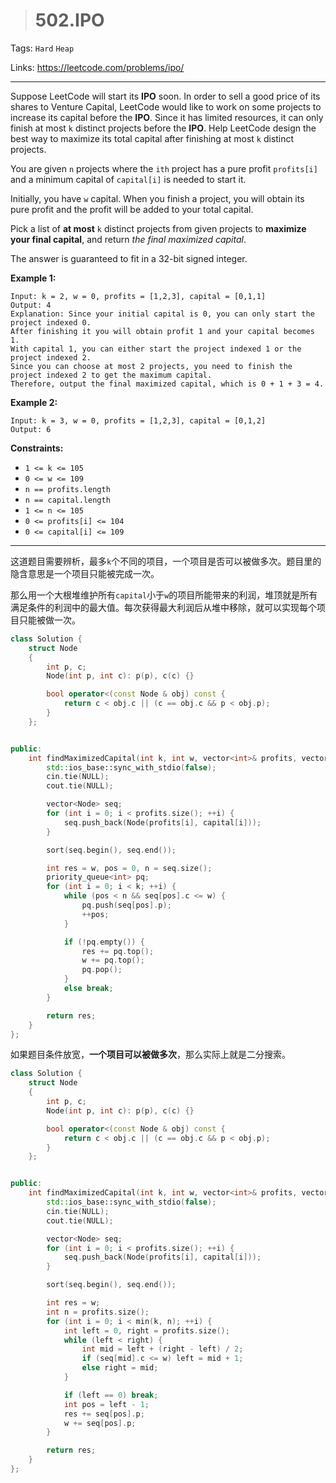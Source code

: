 > # 502.IPO

Tags: `Hard` `Heap`

Links: https://leetcode.com/problems/ipo/

----

Suppose LeetCode will start its **IPO** soon. In order to sell a good price of its shares to Venture Capital, LeetCode would like to work on some projects to increase its capital before the **IPO**. Since it has limited resources, it can only finish at most `k` distinct projects before the **IPO**. Help LeetCode design the best way to maximize its total capital after finishing at most `k` distinct projects.

You are given `n` projects where the `ith` project has a pure profit `profits[i]` and a minimum capital of `capital[i]` is needed to start it.

Initially, you have `w` capital. When you finish a project, you will obtain its pure profit and the profit will be added to your total capital.

Pick a list of **at most** `k` distinct projects from given projects to **maximize your final capital**, and return *the final maximized capital*.

The answer is guaranteed to fit in a 32-bit signed integer.

**Example 1:**

```
Input: k = 2, w = 0, profits = [1,2,3], capital = [0,1,1]
Output: 4
Explanation: Since your initial capital is 0, you can only start the project indexed 0.
After finishing it you will obtain profit 1 and your capital becomes 1.
With capital 1, you can either start the project indexed 1 or the project indexed 2.
Since you can choose at most 2 projects, you need to finish the project indexed 2 to get the maximum capital.
Therefore, output the final maximized capital, which is 0 + 1 + 3 = 4.
```

**Example 2:**

```
Input: k = 3, w = 0, profits = [1,2,3], capital = [0,1,2]
Output: 6
```

**Constraints:**

- `1 <= k <= 105`
- `0 <= w <= 109`
- `n == profits.length`
- `n == capital.length`
- `1 <= n <= 105`
- `0 <= profits[i] <= 104`
- `0 <= capital[i] <= 109`

------

这道题目需要辨析，最多`k`个不同的项目，一个项目是否可以被做多次。题目里的隐含意思是一个项目只能被完成一次。

那么用一个大根堆维护所有`capital`小于`w`的项目所能带来的利润，堆顶就是所有满足条件的利润中的最大值。每次获得最大利润后从堆中移除，就可以实现每个项目只能被做一次。

```c++
class Solution {
	struct Node
	{
		int p, c;
		Node(int p, int c): p(p), c(c) {}

		bool operator<(const Node & obj) const {
			return c < obj.c || (c == obj.c && p < obj.p);
		}
	};


public:
    int findMaximizedCapital(int k, int w, vector<int>& profits, vector<int>& capital) {
    	std::ios_base::sync_with_stdio(false);
    	cin.tie(NULL);
    	cout.tie(NULL);

    	vector<Node> seq;
    	for (int i = 0; i < profits.size(); ++i) {
    		seq.push_back(Node(profits[i], capital[i]));
    	}

    	sort(seq.begin(), seq.end());

    	int res = w, pos = 0, n = seq.size();
        priority_queue<int> pq;
        for (int i = 0; i < k; ++i) {
            while (pos < n && seq[pos].c <= w) {
                pq.push(seq[pos].p);
                ++pos;
            }

            if (!pq.empty()) {
                res += pq.top();
                w += pq.top();
                pq.pop();
            }
            else break;
        }

    	return res;
    }
};
```

如果题目条件放宽，**一个项目可以被做多次**，那么实际上就是二分搜索。

```c++
class Solution {
	struct Node
	{
		int p, c;
		Node(int p, int c): p(p), c(c) {}

		bool operator<(const Node & obj) const {
			return c < obj.c || (c == obj.c && p < obj.p);
		}
	};


public:
    int findMaximizedCapital(int k, int w, vector<int>& profits, vector<int>& capital) {
    	std::ios_base::sync_with_stdio(false);
    	cin.tie(NULL);
    	cout.tie(NULL);

    	vector<Node> seq;
    	for (int i = 0; i < profits.size(); ++i) {
    		seq.push_back(Node(profits[i], capital[i]));
    	}

    	sort(seq.begin(), seq.end());

    	int res = w;
        int n = profits.size();
    	for (int i = 0; i < min(k, n); ++i) {
    		int left = 0, right = profits.size();
    		while (left < right) {
    			int mid = left + (right - left) / 2;
    			if (seq[mid].c <= w) left = mid + 1;
    			else right = mid;
    		}

    		if (left == 0) break;
    		int pos = left - 1;
    		res += seq[pos].p;
    		w += seq[pos].p;
    	}

    	return res;
    }
};
```

